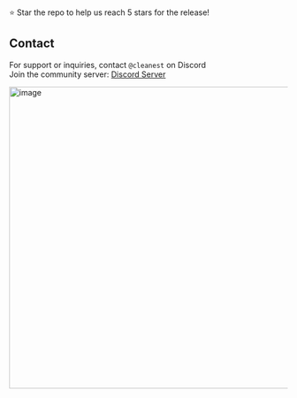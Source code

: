 
⭐ Star the repo to help us reach 5 stars for the release!

## Contact

For support or inquiries, contact `@cleanest` on Discord  
Join the community server: [Discord Server](https://discord.gg/QgqKpKVG5t)


<img width="1490" height="546" alt="image" src="https://github.com/user-attachments/assets/f43b523b-ab26-4c9b-b503-62a66f9b7277" />
